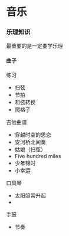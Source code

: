 # 音乐

### 乐理知识

最重要的是一定要学乐理

#### 曲子

练习
- 扫弦
- 节拍
- 和弦转换
- 爬格子

吉他曲谱
- 穿越时空的思恋
- 安河桥北间奏
- 姑娘（扫弦）
- Five hundred miles
- 少年锦时
- 小幸运

口风琴
- 太阳照常升起
- 

手鼓
- 节奏